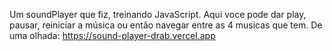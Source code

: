 Um soundPlayer que fiz, treinando JavaScript. Aqui voce pode dar play, pausar, reiniciar a música ou então navegar entre as 4 musicas que tem.
De uma olhada: https://sound-player-drab.vercel.app
